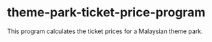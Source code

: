 # theme-park-ticket-price-program
This program calculates the ticket prices for a Malaysian theme park.
